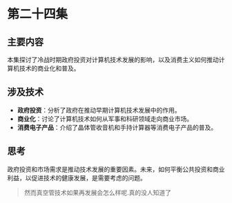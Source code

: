 # 第二十四集

## 主要内容

本集探讨了冷战时期政府投资对计算机技术发展的影响，以及消费主义如何推动计算机技术的商业化和普及。

## 涉及技术

- **政府投资**：分析了政府在推动早期计算机技术发展中的作用。
- **商业化**：讨论了计算机技术如何从军事和科研领域走向商业市场。
- **消费电子产品**：介绍了晶体管收音机和手持计算器等消费电子产品的普及。

## 思考

政府投资和市场需求是推动技术发展的重要因素。未来，如何平衡公共投资和商业利益，以促进技术的健康发展，是需要考虑的问题。

> 然而真空管技术如果再发展会怎么样呢.真的没人知道了